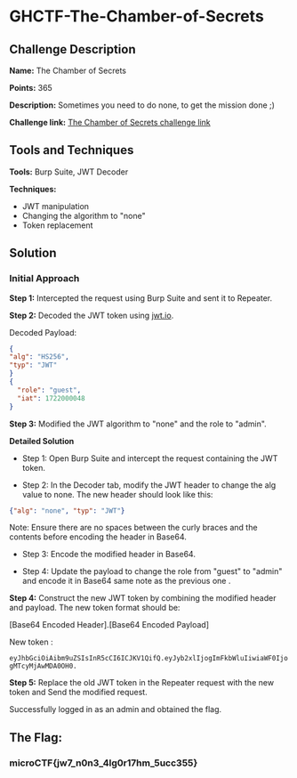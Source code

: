 # GHCTF-The-Chamber-of-Secrets

## Challenge Description

**Name:** The Chamber of Secrets

**Points:** 365

**Description:** Sometimes you need to do none, to get the mission done ;)

**Challenge link:** [The Chamber of Secrets challenge link](http://greenhat.microclub.info:5622/)

## Tools and Techniques

**Tools:** Burp Suite, JWT Decoder

**Techniques:**

- JWT manipulation
- Changing the algorithm to "none"
- Token replacement

## Solution

### Initial Approach

**Step 1:** Intercepted the request using Burp Suite and sent it to Repeater.

**Step 2:** Decoded the JWT token using [jwt.io](https://jwt.io/).

  Decoded Payload:
  ```json
  {
  "alg": "HS256",
  "typ": "JWT"
  }
  {
    "role": "guest",
    "iat": 1722000048
  }
  ```

**Step 3:** Modified the JWT algorithm to "none" and the role to "admin".

**Detailed Solution**


 - Step 1: Open Burp Suite and intercept the request containing the JWT token.

 - Step 2: In the Decoder tab, modify the JWT header to change the alg value to none. The new header should look like this:

```json
{"alg": "none", "typ": "JWT"}
```

Note: Ensure there are no spaces between the curly braces and the contents before encoding the header in Base64.

 - Step 3: Encode the modified header in Base64.

 - Step 4: Update the payload to change the role from "guest" to "admin" and encode it in Base64 same note as the previous one .

**Step 4:** Construct the new JWT token by combining the modified header and payload. The new token format should be:

   [Base64 Encoded Header].[Base64 Encoded Payload]

   New token : 

   `eyJhbGciOiAibm9uZSIsInR5cCI6ICJKV1QifQ.eyJyb2xlIjogImFkbWluIiwiaWF0IjogMTcyMjAwMDA0OH0.`

**Step 5:** Replace the old JWT token in the Repeater request with the new token and Send the modified request.

Successfully logged in as an admin and obtained the flag.

## The Flag:

### microCTF{jw7_n0n3_4lg0r17hm_5ucc355}
